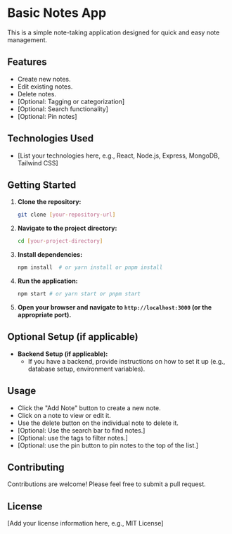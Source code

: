 # Basic Notes App

This is a simple note-taking application designed for quick and easy note management.

## Features

* Create new notes.
* Edit existing notes.
* Delete notes.
* [Optional: Tagging or categorization]
* [Optional: Search functionality]
* [Optional: Pin notes]

## Technologies Used

* [List your technologies here, e.g., React, Node.js, Express, MongoDB, Tailwind CSS]

## Getting Started

1.  **Clone the repository:**

    ```bash
    git clone [your-repository-url]
    ```

2.  **Navigate to the project directory:**

    ```bash
    cd [your-project-directory]
    ```

3.  **Install dependencies:**

    ```bash
    npm install  # or yarn install or pnpm install
    ```

4.  **Run the application:**

    ```bash
    npm start # or yarn start or pnpm start
    ```

5.  **Open your browser and navigate to `http://localhost:3000` (or the appropriate port).**

## Optional Setup (if applicable)

* **Backend Setup (if applicable):**
    * If you have a backend, provide instructions on how to set it up (e.g., database setup, environment variables).

## Usage

* Click the "Add Note" button to create a new note.
* Click on a note to view or edit it.
* Use the delete button on the individual note to delete it.
* [Optional: Use the search bar to find notes.]
* [Optional: use the tags to filter notes.]
* [Optional: use the pin button to pin notes to the top of the list.]

## Contributing

Contributions are welcome! Please feel free to submit a pull request.

## License

[Add your license information here, e.g., MIT License]
